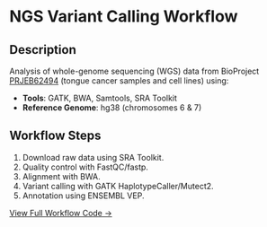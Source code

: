 # NGS Variant Calling Workflow
## Description
Analysis of whole-genome sequencing (WGS) data from BioProject [PRJEB62494](https://www.ncbi.nlm.nih.gov/bioproject/PRJEB62494) (tongue cancer samples and cell lines) using:
- **Tools**: GATK, BWA, Samtools, SRA Toolkit
- **Reference Genome**: hg38 (chromosomes 6 & 7)

## Workflow Steps
1. Download raw data using SRA Toolkit.
2. Quality control with FastQC/fastp.
3. Alignment with BWA.
4. Variant calling with GATK HaplotypeCaller/Mutect2.
5. Annotation using ENSEMBL VEP.

[View Full Workflow Code →](workflow/scripts/workflow.sh)
